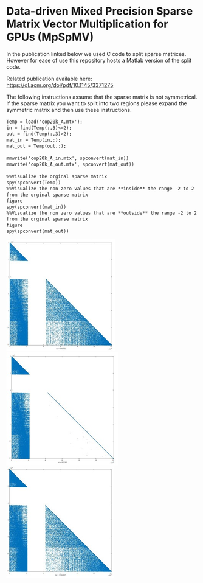 # Data-driven Mixed Precision Sparse Matrix Vector Multiplication for GPUs (MpSpMV)

In the publication linked below we used C code to split sparse matrices. However for ease of use this repository hosts a Matlab version of the split code.

Related publication available here: https://dl.acm.org/doi/pdf/10.1145/3371275

The following instructions assume that the sparse matrix is not symmetrical. If the sparse matrix you want to split into two regions please expand the symmetric matrix and then use these instructions.


```
Temp = load('cop20k_A.mtx');
in = find(Temp(:,3)<=2);
out = find(Temp(:,3)>2);
mat_in = Temp(in,:);
mat_out = Temp(out,:);

mmwrite('cop20k_A_in.mtx', spconvert(mat_in))
mmwrite('cop20k_A_out.mtx', spconvert(mat_out))

%%Visualize the orginal sparse matrix
spy(spconvert(Temp))
%%Visualize the non zero values that are **inside** the range -2 to 2 from the orginal sparse matrix
figure
spy(spconvert(mat_in))
%%Visualize the non zero values that are **outside** the range -2 to 2 from the orginal sparse matrix
figure
spy(spconvert(mat_out))
```

![Orginal Sparse Matrix](https://github.com/KhalidTheeb/MpSpMV/blob/master/Img/Org.jpg "Orginal Sparse Matrix")
![Inner Values](https://github.com/KhalidTheeb/MpSpMV/blob/master/Img/In.jpg)
![Outter Values](https://github.com/KhalidTheeb/MpSpMV/blob/master/Img/Out.jpg)
